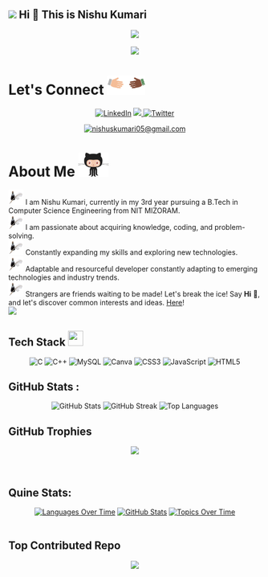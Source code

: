 <h2><img src="https://media.giphy.com/media/l1BgRvzvyk92jcQ9O/giphy.gif" width="50">  Hi  👋 This is Nishu Kumari </h2>

<p align="center">
 <a href="https://github.com/Nishusk/readme-typing-svg">
  <img src="https://readme-typing-svg.herokuapp.com/?lines=Welcome%20to%20My%20profile!👋;Front-end%20Developer%20👩‍💻;Building%20responsive%20websites%20📱;Excited%20to%20explore%20web%20development%20frameworks%20🚀;Always%20Eager%20to%20learn%20new%20things%20📚;Enthusiastic%20problem%20solver%20💡;Passionate%20about%20coding%20💻&font=Fira%20Code&center=true&width=630&height=45&color=A52A2A&vCenter=true&size=22">
</a>
</p>
<div align="center"> 

        
[![](https://visitcount.itsvg.in/api?id=Nishusk&label=Profile%20Views&color=12&icon=0&pretty=false)](https://visitcount.itsvg.in)

<!-- https://quotes-github-readme.vercel.app/api?type=horizontal&theme=radical -->
</div>

# Let's Connect <img src="./img/handshake.gif" height="38px">
<div align="center">
 
 [![LinkedIn](https://img.shields.io/badge/LinkedIn-%230077B5.svg?logo=linkedin&logoColor=white)](https://www.linkedin.com/in/nishu-k-b7b34621a/)
  <a href="https://github.com/Nishusk" target="_blank">
<img src="https://img.shields.io/badge/GitHub-100000?style=for-the-badge&logo=github&logoColor=white"/>
</a>
[![Twitter](https://img.shields.io/badge/Twitter-%231DA1F2.svg?logo=Twitter&logoColor=white)](https://twitter.com/Nishusk05?t=QuTS5y4NNoFHpjdx9tNrnQ&s=09) 

<a href="mailto:nishuskumari05@gmail.com" target="_blank">
<img src="https://img.shields.io/badge/Gmail-D14836?style=for-the-badge&logo=gmail&logoColor=white" alt=nishuskumari05@gmail.com />
</a>
</div>

# About Me <img src="./img/about.gif" height="48px">

<img src="https://github.com/Nishusk/Nishusk/blob/main/img/pen.png" width="30" height="30"> I am Nishu Kumari, currently in my 3rd year pursuing a B.Tech in Computer Science Engineering from NIT MIZORAM.
<br />
<img src="https://github.com/Nishusk/Nishusk/blob/main/img/pen.png" width="30" height="30"> I am passionate about acquiring knowledge, coding, and problem-solving.
<br />
<img src="https://github.com/Nishusk/Nishusk/blob/main/img/pen.png" width="30" height="30"> Constantly expanding my skills and exploring new technologies.
<br />
<img src="https://github.com/Nishusk/Nishusk/blob/main/img/pen.png" width="30" height="30"> Adaptable and resourceful developer constantly adapting to emerging technologies and industry trends.
<br />
<img src="https://github.com/Nishusk/Nishusk/blob/main/img/pen.png" width="30" height="30"> Strangers are friends waiting to be made! Let's break the ice! Say **Hi** 👋, and let's discover common interests and ideas. [Here](https://www.linkedin.com/in/nishu-k-b7b34621a/)!
<br />
<img src="https://user-images.githubusercontent.com/73097560/115834477-dbab4500-a447-11eb-908a-139a6edaec5c.gif">



## Tech Stack <img src = "https://media3.giphy.com/media/3oKIPoIRrJDteB2Rc4/giphy.gif" width = "30" height = "30">
<div align="center">

![C](https://img.shields.io/badge/c-%2300599C.svg?style=for-the-badge&logo=c&logoColor=white) ![C++](https://img.shields.io/badge/c++-%2300599C.svg?style=for-the-badge&logo=c%2B%2B&logoColor=white) ![MySQL](https://img.shields.io/badge/mysql-%2300f.svg?style=for-the-badge&logo=mysql&logoColor=white) ![Canva](https://img.shields.io/badge/Canva-%2300C4CC.svg?style=for-the-badge&logo=Canva&logoColor=white)  ![CSS3](https://img.shields.io/badge/css3-%231572B6.svg?style=for-the-badge&logo=css3&logoColor=white) ![JavaScript](https://img.shields.io/badge/javascript-%23323330.svg?style=for-the-badge&logo=javascript&logoColor=%23F7DF1E) ![HTML5](https://img.shields.io/badge/html5-%23E34F26.svg?style=for-the-badge&logo=html5&logoColor=white)

</div>


## GitHub Stats :
<div align="center">
  <img src="https://github-readme-stats.vercel.app/api?username=Nishusk&theme=dark-blue&hide_border=false&include_all_commits=false&count_private=true&bg_color=121212" alt="GitHub Stats" />
  <img src="https://github-readme-streak-stats.herokuapp.com/?user=Nishusk&theme=dark&hide_border=false" alt="GitHub Streak" />
  <img src="https://github-readme-stats.vercel.app/api/top-langs/?username=Nishusk&theme=dark&hide_border=false&include_all_commits=false&count_private=true&layout=compact" alt="Top Languages" />
</div>


## GitHub Trophies
<div align="center">

![](https://github-trophies.vercel.app/?username=Nishusk&theme=onedark&no-frame=true&no-bg=true&margin-w=4
)
 
</div>

<br>

## Quine Stats:
<div align="center">
  <a href="https://stats.quine.sh/Nishusk/languages-over-time?theme=dark"><img src="https://stats.quine.sh/Nishusk/languages-over-time?theme=dark" alt="Languages Over Time" width="400" /></a>
  <a href="https://stats.quine.sh/Nishusk/github?theme=dark"><img src="https://stats.quine.sh/Nishusk/github?theme=dark" alt="GitHub Stats" width="250" /></a>
  <a href="https://stats.quine.sh/Nishusk/topics-over-time?theme=dark"><img src="https://stats.quine.sh/Nishusk/topics-over-time?theme=dark" alt="Topics Over Time" width="350" /></a>
</div>


<br>

## Top Contributed Repo
<div align="center">

![](https://github-contributor-stats.vercel.app/api?username=Nishusk&limit=5&theme=dark&combine_all_yearly_contributions=true)

